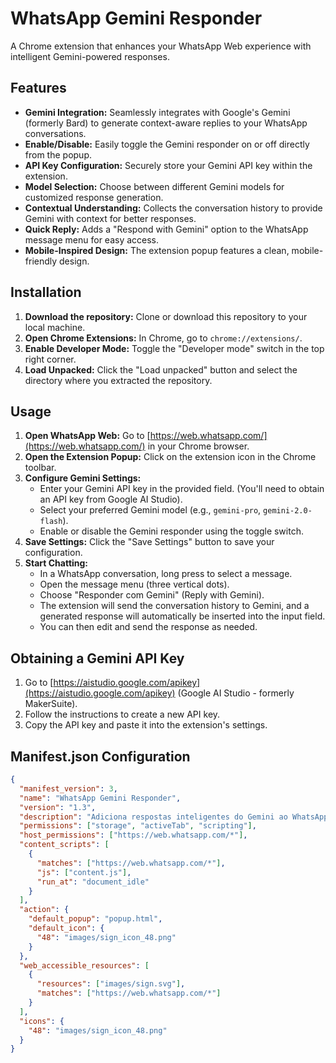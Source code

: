 # WhatsApp Gemini Responder

A Chrome extension that enhances your WhatsApp Web experience with intelligent Gemini-powered responses.

## Features

*   **Gemini Integration:** Seamlessly integrates with Google's Gemini (formerly Bard) to generate context-aware replies to your WhatsApp conversations.
*   **Enable/Disable:** Easily toggle the Gemini responder on or off directly from the popup.
*   **API Key Configuration:** Securely store your Gemini API key within the extension.
*   **Model Selection:** Choose between different Gemini models for customized response generation.
*   **Contextual Understanding:** Collects the conversation history to provide Gemini with context for better responses.
*   **Quick Reply:**  Adds a "Respond with Gemini" option to the WhatsApp message menu for easy access.
*   **Mobile-Inspired Design:**  The extension popup features a clean, mobile-friendly design.

## Installation

1.  **Download the repository:** Clone or download this repository to your local machine.
2.  **Open Chrome Extensions:** In Chrome, go to `chrome://extensions/`.
3.  **Enable Developer Mode:** Toggle the "Developer mode" switch in the top right corner.
4.  **Load Unpacked:** Click the "Load unpacked" button and select the directory where you extracted the repository.

## Usage

1.  **Open WhatsApp Web:** Go to [https://web.whatsapp.com/](https://web.whatsapp.com/) in your Chrome browser.
2.  **Open the Extension Popup:** Click on the extension icon in the Chrome toolbar.
3.  **Configure Gemini Settings:**
    *   Enter your Gemini API key in the provided field.  (You'll need to obtain an API key from Google AI Studio).
    *   Select your preferred Gemini model (e.g., `gemini-pro`, `gemini-2.0-flash`).
    *   Enable or disable the Gemini responder using the toggle switch.
4.  **Save Settings:** Click the "Save Settings" button to save your configuration.
5.  **Start Chatting:**
    *   In a WhatsApp conversation, long press to select a message.
    *   Open the message menu (three vertical dots).
    *   Choose "Responder com Gemini" (Reply with Gemini).
    *   The extension will send the conversation history to Gemini, and a generated response will automatically be inserted into the input field.
    *   You can then edit and send the response as needed.

## Obtaining a Gemini API Key

1.  Go to [https://aistudio.google.com/apikey](https://aistudio.google.com/apikey) (Google AI Studio - formerly MakerSuite).
2.  Follow the instructions to create a new API key.
3.  Copy the API key and paste it into the extension's settings.

## Manifest.json Configuration

```json
{
  "manifest_version": 3,
  "name": "WhatsApp Gemini Responder",
  "version": "1.3",
  "description": "Adiciona respostas inteligentes do Gemini ao WhatsApp Web.",
  "permissions": ["storage", "activeTab", "scripting"],
  "host_permissions": ["https://web.whatsapp.com/*"],
  "content_scripts": [
    {
      "matches": ["https://web.whatsapp.com/*"],
      "js": ["content.js"],
      "run_at": "document_idle"
    }
  ],
  "action": {
    "default_popup": "popup.html",
    "default_icon": {
      "48": "images/sign_icon_48.png"
    }
  },
  "web_accessible_resources": [
    {
      "resources": ["images/sign.svg"],
      "matches": ["https://web.whatsapp.com/*"]
    }
  ],
  "icons": {
    "48": "images/sign_icon_48.png"
  }
}